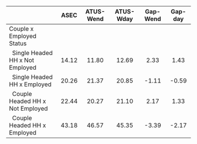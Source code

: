 
|                      |         ASEC |    ATUS-Wend |    ATUS-Wday |     Gap-Wend |      Gap-day |
| -------------------- | :----------: | :----------: | :----------: | :----------: | :----------: |
| Couple x Employed Status |              |              |              |              |              |
| &nbsp;&nbsp;Single Headed HH x Not Employed |        14.12 |        11.80 |        12.69 |         2.33 |         1.43 |
| &nbsp;&nbsp;Single Headed HH x Employed |        20.26 |        21.37 |        20.85 |        -1.11 |        -0.59 |
| &nbsp;&nbsp;Couple Headed HH x Not Employed |        22.44 |        20.27 |        21.10 |         2.17 |         1.33 |
| &nbsp;&nbsp;Couple Headed HH x Employed |        43.18 |        46.57 |        45.35 |        -3.39 |        -2.17 |

